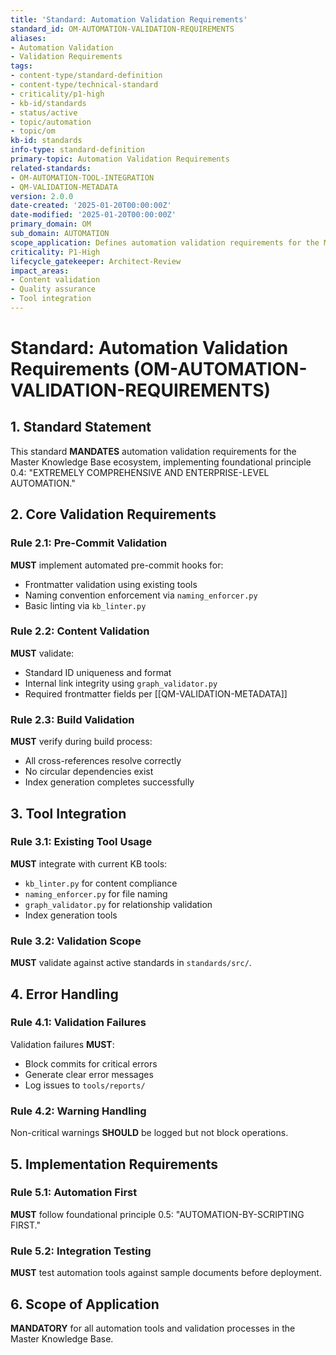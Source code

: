 ```yaml
---
title: 'Standard: Automation Validation Requirements'
standard_id: OM-AUTOMATION-VALIDATION-REQUIREMENTS
aliases:
- Automation Validation
- Validation Requirements
tags:
- content-type/standard-definition
- content-type/technical-standard
- criticality/p1-high
- kb-id/standards
- status/active
- topic/automation
- topic/om
kb-id: standards
info-type: standard-definition
primary-topic: Automation Validation Requirements
related-standards:
- OM-AUTOMATION-TOOL-INTEGRATION
- QM-VALIDATION-METADATA
version: 2.0.0
date-created: '2025-01-20T00:00:00Z'
date-modified: '2025-01-20T00:00:00Z'
primary_domain: OM
sub_domain: AUTOMATION
scope_application: Defines automation validation requirements for the Master Knowledge Base.
criticality: P1-High
lifecycle_gatekeeper: Architect-Review
impact_areas:
- Content validation
- Quality assurance
- Tool integration
---
```

# Standard: Automation Validation Requirements (OM-AUTOMATION-VALIDATION-REQUIREMENTS)

## 1. Standard Statement

This standard **MANDATES** automation validation requirements for the Master Knowledge Base ecosystem, implementing foundational principle 0.4: "EXTREMELY COMPREHENSIVE AND ENTERPRISE-LEVEL AUTOMATION."

## 2. Core Validation Requirements

### Rule 2.1: Pre-Commit Validation
**MUST** implement automated pre-commit hooks for:
- Frontmatter validation using existing tools
- Naming convention enforcement via `naming_enforcer.py`
- Basic linting via `kb_linter.py`

### Rule 2.2: Content Validation
**MUST** validate:
- Standard ID uniqueness and format
- Internal link integrity using `graph_validator.py`  
- Required frontmatter fields per [[QM-VALIDATION-METADATA]]

### Rule 2.3: Build Validation
**MUST** verify during build process:
- All cross-references resolve correctly
- No circular dependencies exist
- Index generation completes successfully

## 3. Tool Integration

### Rule 3.1: Existing Tool Usage
**MUST** integrate with current KB tools:
- `kb_linter.py` for content compliance
- `naming_enforcer.py` for file naming
- `graph_validator.py` for relationship validation
- Index generation tools

### Rule 3.2: Validation Scope
**MUST** validate against active standards in `standards/src/`.

## 4. Error Handling

### Rule 4.1: Validation Failures
Validation failures **MUST**:
- Block commits for critical errors
- Generate clear error messages
- Log issues to `tools/reports/`

### Rule 4.2: Warning Handling
Non-critical warnings **SHOULD** be logged but not block operations.

## 5. Implementation Requirements

### Rule 5.1: Automation First
**MUST** follow foundational principle 0.5: "AUTOMATION-BY-SCRIPTING FIRST."

### Rule 5.2: Integration Testing
**MUST** test automation tools against sample documents before deployment.

## 6. Scope of Application

**MANDATORY** for all automation tools and validation processes in the Master Knowledge Base. 